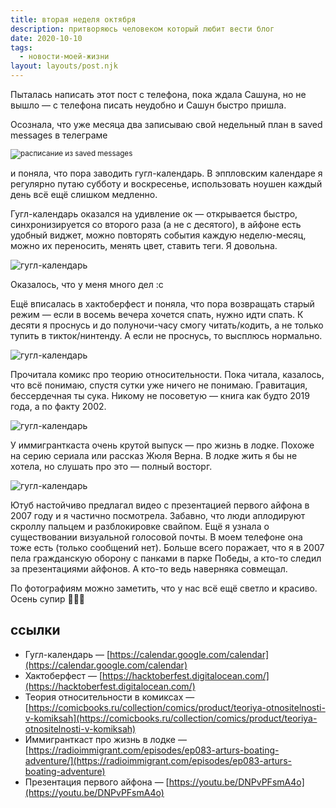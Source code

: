 ```yaml
---
title: вторая неделя октября
description: притворяюсь человеком который любит вести блог
date: 2020-10-10
tags:
  - новости-моей-жизни
layout: layouts/post.njk
---
```


Пыталась написать этот пост с телефона, пока ждала Сашуна, но не вышло — с телефона писать неудобно и Сашун быстро пришла.

Осознала, что уже месяца два записываю свой недельный план в saved messages в телеграме

<small>![расписание из saved messages](../../../img/sm-schedule.png)</small>

и поняла, что пора заводить гугл-календарь. В эппловским календаре я регулярно путаю субботу и воскресенье, использовать ноушен каждый день всё ещё слишком медленно.

Гугл-календарь оказался на удивление ок — открывается быстро, синхронизируется со второго раза (а не с десятого), в айфоне есть удобный виджет, можно повторять события каждую неделю-месяц, можно их переносить, менять цвет, ставить теги. Я довольна.

![гугл-календарь](../../../img/google-calendar.png)

Оказалось, что у меня много дел :с

Ещё вписалась в хактоберфест и поняла, что пора возвращать старый режим — если в восемь вечера хочется спать, нужно идти спать. К десяти я проснусь и до полуночи-часу смогу читать/кодить, а не только тупить в тикток/нинтенду. А если не проснусь, то высплюсь нормально. 

![гугл-календарь](../../../img/101020-1.jpg)

Прочитала комикс про теорию относительности. Пока читала, казалось, что всё понимаю, спустя сутки уже ничего не понимаю. Гравитация, бессердечная ты сука. Никому не посоветую — книга как будто 2019 года, а по факту 2002.

![гугл-календарь](../../../img/101020-2.jpg)

У иммигранткаста очень крутой выпуск — про жизнь в лодке. Похоже на серию сериала или рассказ Жюля Верна. В лодке жить я бы не хотела, но слушать про это — полный восторг.

![гугл-календарь](../../../img/101020-3.jpg)

Ютуб настойчиво предлагал видео с презентацией первого айфона в 2007 году и я частично посмотрела. Забавно, что люди аплодируют скроллу пальцем и разблокировке свайпом. Ещё я узнала о существовании визуальной голосовой почты. В моем телефоне она тоже есть (только сообщений нет). Больше всего поражает, что я в 2007 пела гражданскую оборону с панками в парке Победы, а кто-то следил за презентациями айфонов. А кто-то ведь наверняка совмещал.

По фотографиям можно заметить, что у нас всё ещё светло и красиво. Осень супир 🍁🍁🍁

## ссылки

- Гугл-календарь — [https://calendar.google.com/calendar](https://calendar.google.com/calendar)
- Хактоберфест — [https://hacktoberfest.digitalocean.com/](https://hacktoberfest.digitalocean.com/)
- Теория относительности в комиксах — [https://comicbooks.ru/collection/comics/product/teoriya-otnositelnosti-v-komiksah](https://comicbooks.ru/collection/comics/product/teoriya-otnositelnosti-v-komiksah)
- Иммигранткаст про жизнь в лодке — [https://radioimmigrant.com/episodes/ep083-arturs-boating-adventure/](https://radioimmigrant.com/episodes/ep083-arturs-boating-adventure)
- Презентация первого айфона — [https://youtu.be/DNPvPFsmA4o](https://youtu.be/DNPvPFsmA4o)